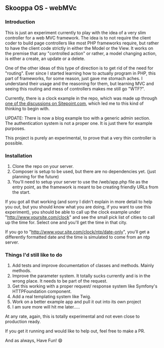 ## Skooppa OS - webMVc

### Introduction

This is just an experiment currently to play with the idea of a very slim controller for a web MVC framework. The idea is to not require the client coder to build page controllers like most PHP frameworks require, but rather to have the client code strictly in either the Model or the View. It works on the premise that any "controlled action" or rather, a model changing action, is either a create, an update or a delete.

One of the other ideas of this type of direction is to get rid of the need for "routing". Ever since I started learning how to actually program in PHP, this part of frameworks, for some reason, just gave me stomach aches. I understand their usage and the reasoning for them, but learning MVC and seeing this routing and mess of controllers makes me still go "WTF?". 

Currently, there is a clock example in the repo, which was made up through [one of the discussions on Sitepoint.com](http://community.sitepoint.com/t/mvc-refactor-take-2/194004/77), which led me to this kind of thinking to begin with. 

UPDATE: There is now a blog example too with a generic admin section. The authentication system is not a proper one. It is just there for example purposes. 

This project is purely an experimental, to prove that a very thin controller is possible. 

### Installation

1. Clone the repo on your server.
2. Composer is setup to be used, but there are no dependencies yet. (just planning for the future)
3. You'll need to setup your server to use the /web/app.php file as the entry point, as the framework is meant to be creating friendly URLs from the start. 

If you got all that working (and sorry I didn't explain in more detail to help you out, but you should know what you are doing, if you want to use this experiment), you should be able to call up the clock example under "http://www.yoursite.com/clock" and see the small pick list of cities to call up the time for. Select one and you'll get the time in that city. 

If you go to "http://www.your.site.com/clock/ntp/date-only", you'll get a differently formatted date and the time is simulated to come from an ntp server.

### Things I'd still like to do

1. Add tests and improve documentation of classes and methods. Mainly methods.
2. Improve the parameter system. It totally sucks currently and is in the wrong place. It needs to be part of the request.  
3. Get this working with a proper request/ response system like Symfony's HTTPFoundation component.
4. Add a real templating system like Twig.
5. Work on a better example app and pull it out into its own project
6. I am sure more will hit me later.....

At any rate, again, this is totally experimental and not even close to production ready.

If you get it running and would like to help out, feel free to make a PR. 

And as always, Have Fun! :smile:

